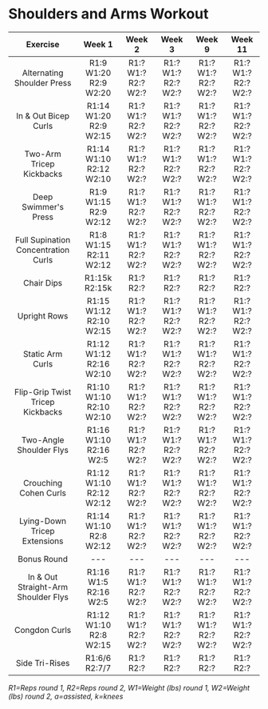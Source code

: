 # Shoulders and Arms Workout

|Exercise|Week 1|Week 2|Week 3|Week 9|Week 11|
|:---:|:---:|:---:|:---:|:---:|:---:|
|Alternating Shoulder Press|R1:9 W1:20 R2:9 W2:20|R1:? W1:? R2:? W2:?|R1:? W1:? R2:? W2:?|R1:? W1:? R2:? W2:?|R1:? W1:? R2:? W2:?|
|In & Out Bicep Curls|R1:14 W1:20 R2:9 W2:15|R1:? W1:? R2:? W2:?|R1:? W1:? R2:? W2:?|R1:? W1:? R2:? W2:?|R1:? W1:? R2:? W2:?|
|Two-Arm Tricep Kickbacks|R1:14 W1:10 R2:12 W2:10|R1:? W1:? R2:? W2:?|R1:? W1:? R2:? W2:?|R1:? W1:? R2:? W2:?|R1:? W1:? R2:? W2:?|
|Deep Swimmer's Press|R1:9 W1:15 R2:9 W2:12|R1:? W1:? R2:? W2:?|R1:? W1:? R2:? W2:?|R1:? W1:? R2:? W2:?|R1:? W1:? R2:? W2:?|
|Full Supination Concentration Curls|R1:8 W1:15 R2:11 W2:12|R1:? W1:? R2:? W2:?|R1:? W1:? R2:? W2:?|R1:? W1:? R2:? W2:?|R1:? W1:? R2:? W2:?|
|Chair Dips|R1:15k R2:15k|R1:? R2:?|R1:? R2:?|R1:? R2:?|R1:? R2:?|
|Upright Rows|R1:15 W1:12 R2:10 W2:15|R1:? W1:? R2:? W2:?|R1:? W1:? R2:? W2:?|R1:? W1:? R2:? W2:?|R1:? W1:? R2:? W2:?|
|Static Arm Curls|R1:12 W1:12 R2:16 W2:10|R1:? W1:? R2:? W2:?|R1:? W1:? R2:? W2:?|R1:? W1:? R2:? W2:?|R1:? W1:? R2:? W2:?|
|Flip-Grip Twist Tricep Kickbacks|R1:10 W1:10 R2:10 W2:10|R1:? W1:? R2:? W2:?|R1:? W1:? R2:? W2:?|R1:? W1:? R2:? W2:?|R1:? W1:? R2:? W2:?|
|Two-Angle Shoulder Flys|R1:16 W1:10 R2:16 W2:5|R1:? W1:? R2:? W2:?|R1:? W1:? R2:? W2:?|R1:? W1:? R2:? W2:?|R1:? W1:? R2:? W2:?|
|Crouching Cohen Curls|R1:12 W1:10 R2:12 W2:12|R1:? W1:? R2:? W2:?|R1:? W1:? R2:? W2:?|R1:? W1:? R2:? W2:?|R1:? W1:? R2:? W2:?|
|Lying-Down Tricep Extensions|R1:14 W1:10 R2:8 W2:12|R1:? W1:? R2:? W2:?|R1:? W1:? R2:? W2:?|R1:? W1:? R2:? W2:?|R1:? W1:? R2:? W2:?|
|Bonus Round|---|---|---|---|---|
|In & Out Straight-Arm Shoulder Flys|R1:16 W1:5 R2:16 W2:5|R1:? W1:? R2:? W2:?|R1:? W1:? R2:? W2:?|R1:? W1:? R2:? W2:?|R1:? W1:? R2:? W2:?|
|Congdon Curls|R1:12 W1:10 R2:8 W2:15|R1:? W1:? R2:? W2:?|R1:? W1:? R2:? W2:?|R1:? W1:? R2:? W2:?|R1:? W1:? R2:? W2:?|
|Side Tri-Rises|R1:6/6 R2:7/7|R1:? R2:?|R1:? R2:?|R1:? R2:?|R1:? R2:?|

*R1=Reps round 1, R2=Reps round 2, W1=Weight (lbs) round 1, W2=Weight (lbs) round 2, a=assisted, k=knees*